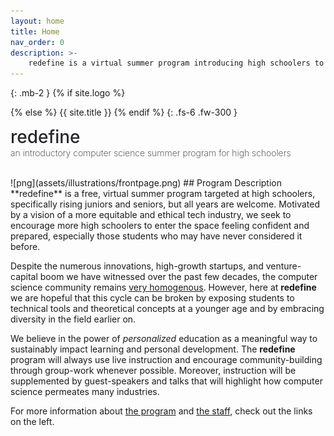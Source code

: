 ```yaml
---
layout: home
title: Home
nav_order: 0
description: >-
    redefine is a virtual summer program introducing high schoolers to computer science.
---
```


{: .mb-2 }
{% if site.logo %}
  <div class="site-logo"></div>
{% else %}
  {{ site.title }}
{% endif %}
{: .fs-6 .fw-300 }

<p> 
    <span style="font-size:2em; font-weight: 500; color:#27262b">redefine</span> <br>
<span style="font-size:1em; font-weight: 200; color:#27262b"> an introductory computer science summer program for high schoolers</span> 
  </p>

<!-- {% if site.announcements %}
{{ site.announcements.last }}
{% endif %} -->

<br>
![png](assets/illustrations/frontpage.png)
## Program Description
**redefine** is a free, virtual summer program targeted at high schoolers, specifically rising juniors and seniors, but all years are welcome. Motivated by a vision of a more equitable and ethical tech industry, we seek to encourage more high schoolers to enter the space feeling confident and prepared, especially those students who may have never considered it before.

Despite the numerous innovations, high-growth startups, and venture-capital boom we have witnessed over the past few decades, the computer science community remains [very homogenous](https://www.wired.com/story/five-years-tech-diversity-reports-little-progress/). However, here at **redefine** we are hopeful that this cycle can be broken by exposing students to technical tools and theoretical concepts at a younger age and by embracing diversity in the field earlier on.

We believe in the power of *personalized* education as a meaningful way to sustainably impact learning and personal development. The **redefine** program will always use live instruction and encourage community-building through group-work whenever possible. Moreover, instruction will be supplemented by guest-speakers and talks that will highlight how computer science permeates many industries.

For more information about [the program](program) and [the staff](staff), check out the links on the left.

